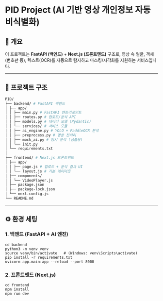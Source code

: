# PID Project (AI 기반 영상 개인정보 자동 비식별화)

## 📌 개요
이 프로젝트는 **FastAPI (백엔드)** + **Next.js (프론트엔드)** 구조로,
영상 속 얼굴, 객체(번호판 등), 텍스트(OCR)를 자동으로 탐지하고
마스킹/시각화를 지원하는 서비스입니다.

---

## 📂 프로젝트 구조
```bash
PID/
├── backend/ # FastAPI 백엔드
│ ├── app/
│ │ ├── main.py # FastAPI 엔트리포인트
│ │ ├── routes.py # 업로드/분석 API
│ │ ├── models.py # 데이터 모델 (Pydantic)
│ │ └── services/ # 서비스 모듈
│ │ ├── ai_engine.py # YOLO + PaddleOCR 분석
│ │ ├── preprocess.py # 영상 전처리
│ │ ├── mock_ai.py # 임시 분석 (샘플용)
│ │ └── init.py
│ └── requirements.txt
│
├── frontend/ # Next.js 프론트엔드
│ ├── app/
│ │ ├── page.js # 업로드 + 분석 결과 UI
│ │ └── layout.js # 기본 레이아웃
│ ├── components/
│ │ └── VideoPlayer.js
│ ├── package.json
│ ├── package-lock.json
│ └── next.config.js
└── README.md
```

---

## ⚙️ 환경 세팅

### 1. 백엔드 (FastAPI + AI 엔진)
```
cd backend
python3 -m venv venv
source venv/bin/activate   # (Windows: venv\Scripts\activate)
pip install -r requirements.txt
uvicorn app.main:app --reload --port 8000
```

### 2. 프론트엔드 (Next.js)
```
cd frontend
npm install
npm run dev
```
